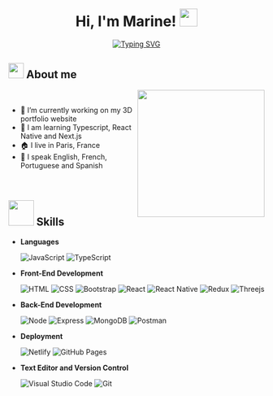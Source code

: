 <h1 align="center"><b>Hi, I'm Marine! </b><img src="https://media.giphy.com/media/hvRJCLFzcasrR4ia7z/giphy.gif" width="35"></h1>

<p align="center">
<a href="https://git.io/typing-svg"><img src="https://readme-typing-svg.herokuapp.com?font=Play&size=30&duration=3000&pause=1000&color=F28963&center=true&vCenter=true&width=700&lines=Welcome+to+my+profile!;I+am+a+Full+Stack+Developer;I+like++coding+and+creating+cool+apps;Check+out+my+work+below!" alt="Typing SVG" /></a>
</p>

## <img src = "https://res.cloudinary.com/dm6a8aocc/image/upload/v1676403602/ezgif-2-874cf25e3c_yvenkc.gif" width = 30px> About me
<picture><img align="right" src="https://res.cloudinary.com/dm6a8aocc/image/upload/v1676397152/ezgif-4-3bee1beaf4_utntyn.gif" width = 250px></picture> 

<br>

- 🔭 I’m currently working on my 3D portfolio website
- 📓 I am learning Typescript, React Native and Next.js
- 🏠 I live in Paris, France
- 💬 I speak English, French, Portuguese and Spanish


<br>


## <img src = "https://res.cloudinary.com/dm6a8aocc/image/upload/v1676403603/ezgif-2-4517bbae6d_uhkjjq.gif" width = 50px> Skills

- **Languages**

    <img alt="JavaScript" src="https://img.shields.io/badge/JavaScript%20-%23F7DF1E.svg?style=flat&logo=javascript&logoColor=black">
    <img alt="TypeScript" src="https://img.shields.io/badge/TypeScript-007ACC?style=flat&logo=typescript&logoColor=white">


- **Front-End Development**

   <img alt="HTML" src="https://img.shields.io/badge/HTML5%20-%23E34F26.svg?style=flat&logo=html5&logoColor=white">
   <img alt="CSS" src="https://img.shields.io/badge/CSS%20-%231572B6.svg?style=flat&logo=css3&logoColor=white">
   <img alt="Bootstrap" src="https://img.shields.io/badge/Bootstrap-%23563D7C.svg?style=flat&logo=bootstrap&logoColor=white" />
   <img alt="React" src="https://img.shields.io/badge/React-20232A?style=flat&logo=react&logoColor=61DAFB" />
   <img alt="React Native" src="https://img.shields.io/badge/React_Native-20232A?style=flat&logo=react&logoColor=61DAFB" />
   <img alt="Redux" src="https://img.shields.io/badge/Redux-593D88?style=flat&logo=redux&logoColor=white" />
   <img alt="Threejs" src="https://img.shields.io/badge/Threejs-black?style=flat&logo=three.js&logoColor=white" />
   
   
- **Back-End Development**

  <img alt="Node" src="https://img.shields.io/badge/Node.js-43853D?style=flat&logo=node.js&logoColor=white" />
  <img alt="Express" src="https://img.shields.io/badge/Express.js-404D59?style=flat"/>
  <img alt="MongoDB" src="https://img.shields.io/badge/MongoDB-4EA94B?style=flat&logo=mongodb&logoColor=white" />
  <img alt="Postman" src="https://img.shields.io/badge/Postman-FF6C37?style=flat&logo=postman&logoColor=white" />

- **Deployment**

  <img alt="Netlify" src="https://img.shields.io/badge/Netlify-00C7B7?style=flat&logo=netlify&logoColor=white" />
  <img alt="GitHub Pages" src="https://img.shields.io/badge/GitHub%20Pages-%23327FC7.svg?style=flat&llogo=github&logoColor=white">


- **Text Editor and Version Control**

    <img alt="Visual Studio Code" src="https://img.shields.io/badge/Visual%20Studio%20Code-0078d7.svg?style=flat&logo=visual-studio-code&logoColor=white">
    <img alt="Git" src="https://img.shields.io/badge/Git%20-%23F05033.svg?style=flat&logo=git&logoColor=white">
